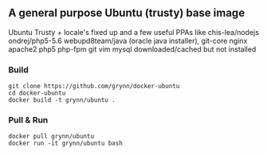 ## A general purpose Ubuntu (trusty) base image

Ubuntu Trusty + locale's fixed up and a few useful PPAs
like chis-lea/nodejs ondrej/php5-5.6 webupd8team/java (oracle java installer), git-core
nginx apache2 php5 php-fpm git vim mysql downloaded/cached but not installed
 
### Build
    git clone https://github.com/grynn/docker-ubuntu
    cd docker-ubuntu
    docker build -t grynn/ubuntu .

### Pull & Run
    docker pull grynn/ubuntu
    docker run -it grynn/ubuntu bash
